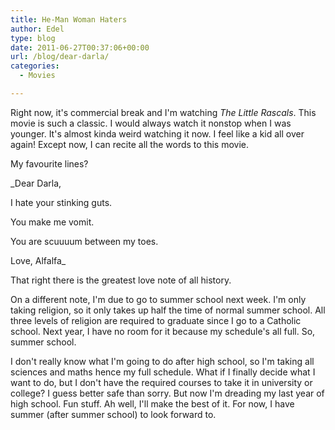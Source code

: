 ```yaml
---
title: He-Man Woman Haters
author: Edel
type: blog
date: 2011-06-27T00:37:06+00:00
url: /blog/dear-darla/
categories:
  - Movies

---
```

Right now, it's commercial break and I'm watching _The Little Rascals_. This movie is such a classic. I would always watch it nonstop when I was younger. It's almost kinda weird watching it now. I feel like a kid all over again! Except now, I can recite all the words to this movie.

My favourite lines?

_Dear Darla,
  
I hate your stinking guts.
  
You make me vomit.
  
You are scuuuum between my toes.
  
Love, Alfalfa_

That right there is the greatest love note of all history.

On a different note, I'm due to go to summer school next week. I'm only taking religion, so it only takes up half the time of normal summer school. All three levels of religion are required to graduate since I go to a Catholic school. Next year, I have no room for it because my schedule's all full. So, summer school.

I don't really know what I'm going to do after high school, so I'm taking all sciences and maths hence my full schedule. What if I finally decide what I want to do, but I don't have the required courses to take it in university or college? I guess better safe than sorry. But now I'm dreading my last year of high school. Fun stuff. Ah well, I'll make the best of it. For now, I have summer (after summer school) to look forward to.


